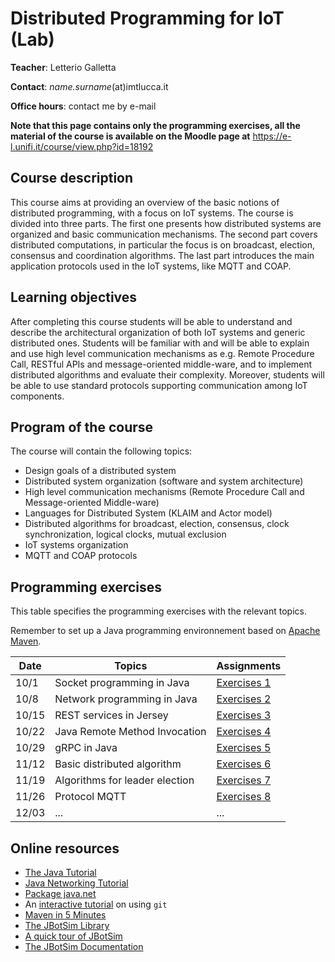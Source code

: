 # Distributed Programming for IoT (Lab)

**Teacher**: Letterio Galletta

**Contact**: *name.surname*(at)imtlucca.it

**Office hours**: contact me by e-mail

**Note that this page contains only the programming exercises,  all the material of the course is available on the Moodle page at** https://e-l.unifi.it/course/view.php?id=18192

## Course description

This course aims at providing an overview of the basic notions of distributed programming, with a focus on IoT systems. The course is divided into three parts. The first one presents how distributed systems are organized and basic communication mechanisms. The second part covers distributed computations, in particular the focus is on broadcast, election, consensus and coordination algorithms. The last part introduces the main application protocols used in the IoT systems, like MQTT and COAP.

## Learning objectives

After completing this course students will be able to understand and describe the architectural organization of both IoT systems and generic distributed ones. Students will be familiar with and will be able to explain and use high level communication mechanisms as e.g. Remote Procedure Call, RESTful APIs and message-oriented middle-ware, and to implement  distributed algorithms and evaluate their complexity. Moreover, students will be able to use standard protocols supporting communication among IoT components.

## Program of the course

The course will contain the following topics:
* Design goals of a distributed system
* Distributed system organization (software and system architecture)
* High level communication mechanisms (Remote Procedure Call and Message-oriented Middle-ware)
* Languages for Distributed System (KLAIM and Actor model)
* Distributed algorithms for broadcast, election, consensus, clock synchronization, logical clocks, mutual  exclusion
* IoT systems organization
* MQTT and COAP protocols

## Programming exercises
This table specifies the programming exercises with the relevant topics.

Remember to set up a Java programming environnement based on [Apache Maven](https://maven.apache.org/).

| Date  | Topics | Assignments|
| ------|------- |------------|
| 10/1  | Socket programming in Java    |  [Exercises 1](ex1/exercises1.org)  |
| 10/8  | Network programming in Java   |  [Exercises 2](ex2/exercises2.org)  |
| 10/15 | REST services in Jersey       |  [Exercises 3](ex3/exercises3.org)  |
| 10/22 | Java Remote Method Invocation |  [Exercises 4](ex4/exercises4.org)  |
| 10/29 | gRPC in Java                  |  [Exercises 5](ex5/exercises5.org)  |
| 11/12 | Basic distributed algorithm   |  [Exercises 6](ex6/exercises6.org)  |
| 11/19 | Algorithms for leader election|  [Exercises 7](ex7/exercises7.org)  |
| 11/26 | Protocol MQTT                 |  [Exercises 8](ex7/exercises8.org)  |
| 12/03 | ... | ... |

## Online resources
* [The Java Tutorial](https://docs.oracle.com/javase/tutorial/index.html)
* [Java Networking Tutorial](https://docs.oracle.com/javase/tutorial/networking/TOC.html)
* [Package java.net](https://docs.oracle.com/javase/8/docs/api/java/net/package-summary.html)
* An [interactive tutorial](https://learngitbranching.js.org/) on using `git`
* [Maven in 5 Minutes](https://maven.apache.org/guides/getting-started/maven-in-five-minutes.html)
* [The JBotSim Library](https://jbotsim.io/)
* [A quick tour of JBotSim](https://jbotsim.io/?p=examples/helloworld)
* [The JBotSim Documentation](https://jbotsim.io/javadoc/1.2.0/index.html?overview-summary.html)
